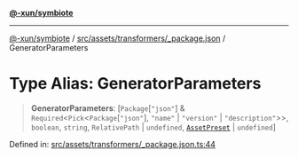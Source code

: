 [**@-xun/symbiote**](../../../../../README.md)

***

[@-xun/symbiote](../../../../../README.md) / [src/assets/transformers/\_package.json](../README.md) / GeneratorParameters

# Type Alias: GeneratorParameters

> **GeneratorParameters**: \[`Package`\[`"json"`\] & `Required`\<`Pick`\<`Package`\[`"json"`\], `"name"` \| `"version"` \| `"description"`\>\>, `boolean`, `string`, `RelativePath` \| `undefined`, [`AssetPreset`](../../../enumerations/AssetPreset.md) \| `undefined`\]

Defined in: [src/assets/transformers/\_package.json.ts:44](https://github.com/Xunnamius/symbiote/blob/d10510b26b60a15206271bb6da7ebcd862e067c4/src/assets/transformers/_package.json.ts#L44)
